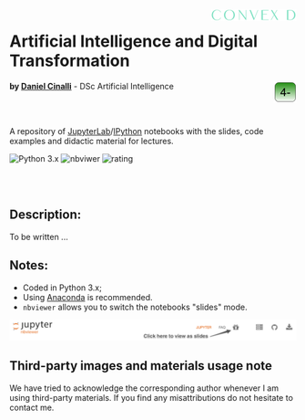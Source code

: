 <!-- 
![ConvexDLog](./img/logofundobrancocurto.png "ConvexD - AI Research Group") 
<img src="./img/logo fundo verde curto.png" width="200" height="400" align="right"/>
-->

<img src="./img/logoconvexbrancomini.png"  align="right"/>

# Artificial Intelligence and Digital Transformation

<img src="./img/logoboxverde.png" align="right"/>

__by [Daniel Cinalli](http://www.cinalli.com.br)__ - DSc Artificial Intelligence


<br/><br/> 

A repository of [JupyterLab](https://www.jupyter.org)/[IPython](https://www.ipython.org) notebooks with the slides, code examples and didactic material for lectures.

![Python 3.x](https://img.shields.io/badge/python-3.x-green.svg)
![nbviwer](https://img.shields.io/badge/view%20in-nbviewer-orange.svg)
![rating](https://img.shields.io/badge/cool-★★★★★-blue)

<br/><br/> 

## Description:
To be written ...

## Notes:

* Coded in Python 3.x;
* Using [Anaconda](https://www.anaconda.com/) is recommended.
* `nbviewer` allows you to switch the notebooks "slides" mode.

![Click to view as slides](https://raw.githubusercontent.com/lmarti/jupyter_custom/master/imgs/view-as-slides.png)


## Third-party images and materials usage note

We have tried to acknowledge the corresponding author whenever I am using third-party materials. If you find any misattributions do not hesitate to contact me.
